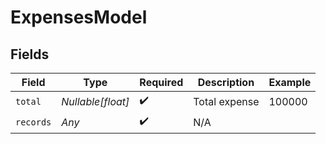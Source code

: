 # ExpensesModel


## Fields

| Field              | Type               | Required           | Description        | Example            |
| ------------------ | ------------------ | ------------------ | ------------------ | ------------------ |
| `total`            | *Nullable[float]*  | :heavy_check_mark: | Total expense      | 100000             |
| `records`          | *Any*              | :heavy_check_mark: | N/A                |                    |
